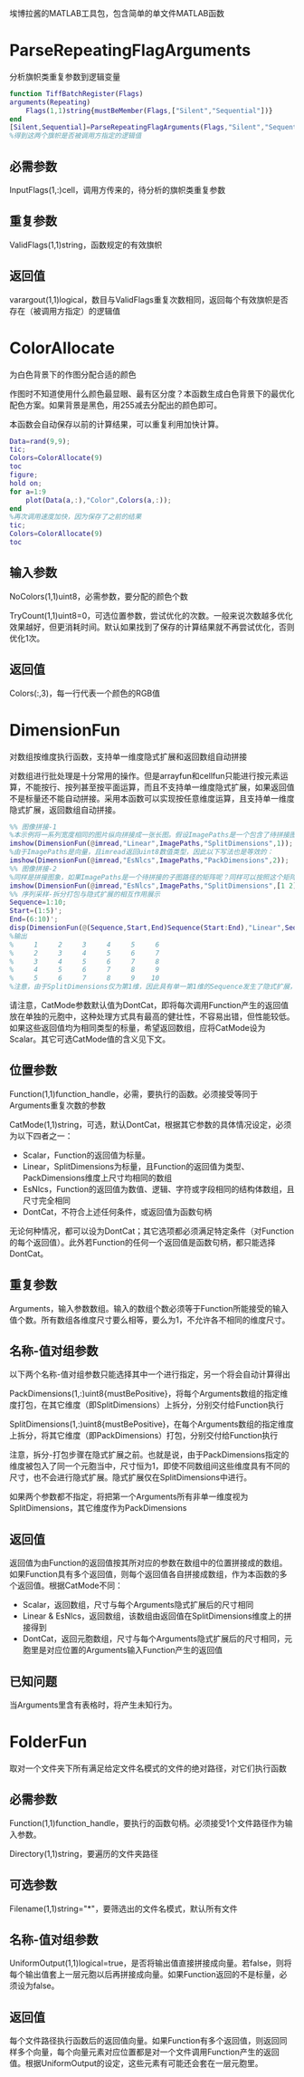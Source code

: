 埃博拉酱的MATLAB工具包，包含简单的单文件MATLAB函数
# ParseRepeatingFlagArguments
分析旗帜类重复参数到逻辑变量
```MATLAB
function TiffBatchRegister(Flags)
arguments(Repeating)
	Flags(1,1)string{mustBeMember(Flags,["Silent","Sequential"])}
end
[Silent,Sequential]=ParseRepeatingFlagArguments(Flags,"Silent","Sequential");
%得到这两个旗帜是否被调用方指定的逻辑值
```
## 必需参数
InputFlags(1,:)cell，调用方传来的，待分析的旗帜类重复参数
## 重复参数
ValidFlags(1,1)string，函数规定的有效旗帜
## 返回值
varargout(1,1)logical，数目与ValidFlags重复次数相同，返回每个有效旗帜是否存在（被调用方指定）的逻辑值
# ColorAllocate
为白色背景下的作图分配合适的颜色

作图时不知道使用什么颜色最显眼、最有区分度？本函数生成白色背景下的最优化配色方案。如果背景是黑色，用255减去分配出的颜色即可。

本函数会自动保存以前的计算结果，可以重复利用加快计算。
```MATLAB
Data=rand(9,9);
tic;
Colors=ColorAllocate(9)
toc
figure;
hold on;
for a=1:9
	plot(Data(a,:),"Color",Colors(a,:));
end
%再次调用速度加快，因为保存了之前的结果
tic;
Colors=ColorAllocate(9)
toc
```
## 输入参数
NoColors(1,1)uint8，必需参数，要分配的颜色个数

TryCount(1,1)uint8=0，可选位置参数，尝试优化的次数。一般来说次数越多优化效果越好，但更消耗时间。默认如果找到了保存的计算结果就不再尝试优化，否则优化1次。
## 返回值
Colors(:,3)，每一行代表一个颜色的RGB值
# DimensionFun
对数组按维度执行函数，支持单一维度隐式扩展和返回数组自动拼接

对数组进行批处理是十分常用的操作。但是arrayfun和cellfun只能进行按元素运算，不能按行、按列甚至按平面运算，而且不支持单一维度隐式扩展，如果返回值不是标量还不能自动拼接。采用本函数可以实现按任意维度运算，且支持单一维度隐式扩展，返回数组自动拼接。
```MATLAB
%% 图像拼接-1
%本示例将一系列宽度相同的图片纵向拼接成一张长图。假设ImagePaths是一个包含了待拼接图像路径的列向量
imshow(DimensionFun(@imread,"Linear",ImagePaths,"SplitDimensions",1));
%由于ImagePaths是向量，且imread返回uint8数值类型，因此以下写法也是等效的：
imshow(DimensionFun(@imread,"EsNlcs",ImagePaths,"PackDimensions",2));
%% 图像拼接-2
%同样是拼接图象，如果ImagePaths是一个待拼接的子图路径的矩阵呢？同样可以按照这个矩阵对这些图像自动进行二维拼接！
imshow(DimensionFun(@imread,"EsNlcs",ImagePaths,"SplitDimensions",[1 2]));
%% 序列采样-拆分打包与隐式扩展的相互作用展示
Sequence=1:10;
Start=(1:5)';
End=(6:10)';
disp(DimensionFun(@(Sequence,Start,End)Sequence(Start:End),"Linear",Sequence,Start,End,"SplitDimensions",1));
%输出
%     1     2     3     4     5     6
%     2     3     4     5     6     7
%     3     4     5     6     7     8
%     4     5     6     7     8     9
%     5     6     7     8     9    10
%注意，由于SplitDimensions仅为第1维，因此具有单一第1维的Sequence发生了隐式扩展，而具有单一第2维的Start和End未发生隐式扩展，而是直接打包交付给Function运算。
```
请注意，CatMode参数默认值为DontCat，即将每次调用Function产生的返回值放在单独的元胞中，这种处理方式具有最高的健壮性，不容易出错，但性能较低。如果这些返回值均为相同类型的标量，希望返回数组，应将CatMode设为Scalar。其它可选CatMode值的含义见下文。
## 位置参数
Function(1,1)function_handle，必需，要执行的函数。必须接受等同于Arguments重复次数的参数

CatMode(1,1)string，可选，默认DontCat，根据其它参数的具体情况设定，必须为以下四者之一：
- Scalar，Function的返回值为标量。
- Linear，SplitDimensions为标量，且Function的返回值为类型、PackDimensions维度上尺寸均相同的数组
- EsNlcs，Function的返回值为数值、逻辑、字符或字段相同的结构体数组，且尺寸完全相同
- DontCat，不符合上述任何条件，或返回值为函数句柄

无论何种情况，都可以设为DontCat；其它选项都必须满足特定条件（对Function的每个返回值）。此外若Function的任何一个返回值是函数句柄，都只能选择DontCat。
## 重复参数
Arguments，输入参数数组。输入的数组个数必须等于Function所能接受的输入值个数。所有数组各维度尺寸要么相等，要么为1，不允许各不相同的维度尺寸。
## 名称-值对组参数
以下两个名称-值对组参数只能选择其中一个进行指定，另一个将会自动计算得出

PackDimensions(1,:)uint8{mustBePositive}，将每个Arguments数组的指定维度打包，在其它维度（即SplitDimensions）上拆分，分别交付给Function执行

SplitDimensions(1,:)uint8{mustBePositive}，在每个Arguments数组的指定维度上拆分，将其它维度（即PackDimensions）打包，分别交付给Function执行

注意，拆分-打包步骤在隐式扩展之前。也就是说，由于PackDimensions指定的维度被包入了同一个元胞当中，尺寸恒为1，即使不同数组间这些维度具有不同的尺寸，也不会进行隐式扩展。隐式扩展仅在SplitDimensions中进行。

如果两个参数都不指定，将把第一个Arguments所有非单一维度视为SplitDimensions，其它维度作为PackDimensions
## 返回值
返回值为由Function的返回值按其所对应的参数在数组中的位置拼接成的数组。如果Function具有多个返回值，则每个返回值各自拼接成数组，作为本函数的多个返回值。根据CatMode不同：
- Scalar，返回数组，尺寸与每个Arguments隐式扩展后的尺寸相同
- Linear & EsNlcs，返回数组，该数组由返回值在SplitDimensions维度上的拼接得到
- DontCat，返回元胞数组，尺寸与每个Arguments隐式扩展后的尺寸相同，元胞里是对应位置的Arguments输入Function产生的返回值
## 已知问题
当Arguments里含有表格时，将产生未知行为。
# FolderFun
取对一个文件夹下所有满足给定文件名模式的文件的绝对路径，对它们执行函数
## 必需参数
Function(1,1)function_handle，要执行的函数句柄。必须接受1个文件路径作为输入参数。

Directory(1,1)string，要遍历的文件夹路径
## 可选参数
Filename(1,1)string="*"，要筛选出的文件名模式，默认所有文件
## 名称-值对组参数
UniformOutput(1,1)logical=true，是否将输出值直接拼接成向量。若false，则将每个输出值套上一层元胞以后再拼接成向量。如果Function返回的不是标量，必须设为false。
## 返回值
每个文件路径执行函数后的返回值向量。如果Function有多个返回值，则返回同样多个向量，每个向量元素对应位置都是对一个文件调用Function产生的返回值。根据UniformOutput的设定，这些元素有可能还会套在一层元胞里。